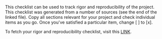 This checklist can be used to track rigor and reproducibility of the project. This checklist was generated from a number of sources (see the end of the linked file). Copy all sections relevant for your project and check individual items as you go. Once you've satisfied a particular item, change [ ] to [x].

To fetch your rigor and reproducibility checklist, visit this [LINK]("https://docs.google.com/document/d/1ClpR80Sr0e3iiCwur6uywqkaJ0Fx1LQu3tU_JrGN2o0).
